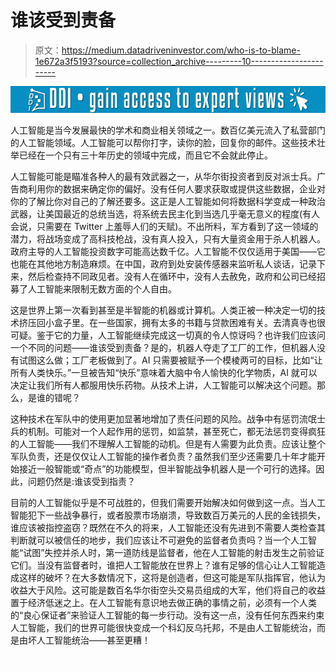 # 谁该受到责备

> 原文：<https://medium.datadriveninvestor.com/who-is-to-blame-1e672a3f5193?source=collection_archive---------10----------------------->

[![](img/77922e0750904f3fb36ccf737b6862b3.png)](http://www.track.datadriveninvestor.com/1B9E)

人工智能是当今发展最快的学术和商业相关领域之一。数百亿美元流入了私营部门的人工智能领域。人工智能可以帮你打字，读你的脸，回复你的邮件。这些技术壮举已经在一个只有三十年历史的领域中完成，而且它不会就此停止。

人工智能可能是瞄准各种人的最有效武器之一，从华尔街投资者到反对派士兵。广告商利用你的数据来确定你的偏好。没有任何人要求获取或提供这些数据，企业对你的了解比你对自己的了解还要多。这正是人工智能如何将数据科学变成一种政治武器，让美国最近的总统当选，将系统去民主化到当选几乎毫无意义的程度(有人会说，只需要在 Twitter 上羞辱人们的天赋)。不出所料，军方看到了这一领域的潜力，将战场变成了高科技枪战，没有真人投入，只有大量资金用于杀人机器人。政府主导的人工智能投资数字可能高达数千亿。人工智能不仅仅适用于美国——它也能在其他地方制造麻烦。在中国，政府到处安装传感器来监听私人谈话，记录下来，然后检查持不同政见者。没有人在循环中，没有人去赦免，政府和公司已经招募了人工智能来限制无数方面的个人自由。

这是世界上第一次看到甚至是半智能的机器或计算机。人类正被一种决定一切的技术挤压回小盒子里。在一些国家，拥有太多的书籍与贷款困难有关。去清真寺也很可疑。鉴于它的力量，人工智能继续完成这一切真的令人惊讶吗？也许我们应该问一个不同的问题——谁该受到责备？是的，机器人夺走了工厂的工作，但机器人没有试图这么做；工厂老板做到了。AI 只需要被赋予一个模棱两可的目标，比如“让所有人类快乐。”一旦被告知“快乐”意味着大脑中令人愉快的化学物质，AI 就可以决定让我们所有人都服用快乐药物。从技术上讲，人工智能可以解决这个问题。那么，是谁的错呢？

这种技术在军队中的使用更加显著地增加了责任问题的风险。战争中有惩罚流氓士兵的机制。可能对一个人起作用的惩罚，如监禁，甚至死亡，都无法惩罚变得疯狂的人工智能——我们不理解人工智能的动机。但是有人需要为此负责。应该让整个军队负责，还是仅仅让人工智能的操作者负责？虽然我们至少还需要几十年才能开始接近一般智能或“奇点”的功能模型，但半智能战争机器人是一个可行的选择。因此，问题仍然是:谁该受到指责？

目前的人工智能似乎是不可战胜的，但我们需要开始解决如何做到这一点。当人工智能犯下一些战争暴行，或者股票市场崩溃，导致数百万美元的人民的金钱损失，谁应该被指控盗窃？既然在不久的将来，人工智能还没有先进到不需要人类检查其判断就可以被信任的地步，我们应该让不可避免的监督者负责吗？当一个人工智能“试图”失控并杀人时，第一道防线是监督者，他在人工智能的射击发生之前验证它们。当没有监督者时，谁把人工智能放在世界上？谁有足够的信心让人工智能造成这样的破坏？在大多数情况下，这将是创造者，但这可能是军队指挥官，他认为收益大于风险。这可能是数百名华尔街空头交易员组成的大军，他们将自己的收益置于经济低迷之上。在人工智能有意识地去做正确的事情之前，必须有一个人类的“良心保证者”来验证人工智能的每一步行动。没有这一点，没有任何东西来约束人工智能，我们的世界可能很快变成一个科幻反乌托邦，不是由人工智能统治，而是由坏人工智能统治——甚至更糟！

![](img/7e439d3a125d6a008735ea36ab6011a4.png)